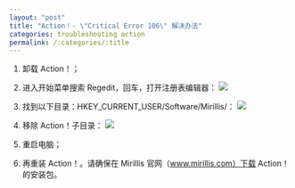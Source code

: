 ```yaml
---
layout: "post"
title: "Action！- \"Critical Error 106\" 解决办法"
categories: troubleshooting action
permalink: /:categories/:title
---
```

1. 卸载 Action！；
2. 进入开始菜单搜索 Regedit，回车，打开注册表编辑器：
	![](https://i.imgur.com/djQEc56.jpg)

3. 找到以下目录：HKEY_CURRENT_USER/Software/Mirillis/：
	![](https://i.imgur.com/YmoS58g.png)

4. 移除 Action！子目录：
	![](https://i.imgur.com/ta0hzdw.png)

5. 重启电脑；
6. 再重装 Action！。请确保在 Mirillis 官网（www.mirillis.com）下载 Action！的安装包。
